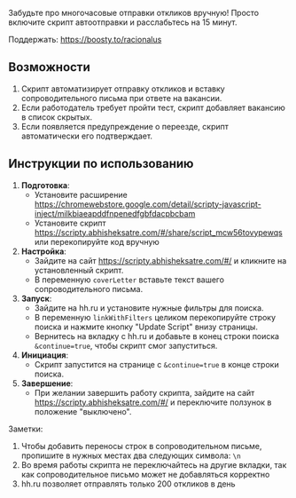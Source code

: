 Забудьте про многочасовые отправки откликов вручную! Просто включите скрипт автоотправки и расслабьтесь на 15 минут.


Поддержать: https://boosty.to/racionalus


## Возможности

1. Скрипт автоматизирует отправку откликов и вставку сопроводительного письма при ответе на вакансии.
2. Если работодатель требует пройти тест, скрипт добавляет вакансию в список скрытых.
3. Если появляется предупреждение о переезде, скрипт автоматически его подтверждает.

## Инструкции по использованию

1. **Подготовка**: 
    - Установите расширение https://chromewebstore.google.com/detail/scripty-javascript-inject/milkbiaeapddfnpenedfgbfdacpbcbam 
    - Установите скрипт https://scripty.abhisheksatre.com/#/share/script_mcw56tovypewqs или перекопируйте код вручную
2. **Настройка**:
    - Зайдите на сайт https://scripty.abhisheksatre.com/#/ и кликните на установленный скрипт.
    - В переменную `coverLetter` вставьте текст вашего сопроводительного письма. 
3. **Запуск**:
    - Зайдите на hh.ru и установите нужные фильтры для поиска.
    - В переменную `linkWithFilters` целиком перекопируйте строку поиска и нажмите кнопку "Update Script" внизу страницы.
    - Вернитесь на вкладку с hh.ru и добавьте в конец строки поиска `&continue=true`, чтобы скрипт смог запуститься.
4. **Инициация**:
    - Скрипт запустится на странице с `&continue=true` в конце строки поиска.
5. **Завершение**:
    - При желании завершить работу скрипта, зайдите на сайт https://scripty.abhisheksatre.com/#/ и переключите ползунок в положение "выключено".

Заметки:
1. Чтобы добавить переносы строк в сопроводительном письме, пропишите в нужных местах два следующих символа: ``\n``
2. Во время работы скрипта не переключайтесь на другие вкладки, так как сопроводительное письмо может не добавляться корректно
3. hh.ru позволяет отправлять только 200 откликов в день
